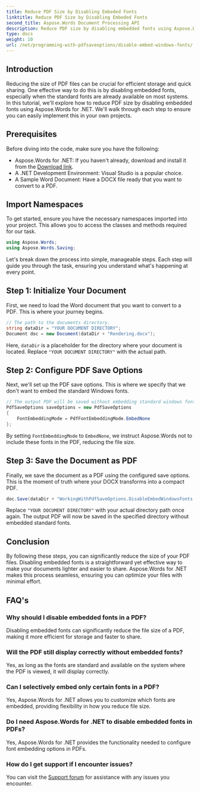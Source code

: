 ```yaml
---
title: Reduce PDF Size by Disabling Embeded Fonts
linktitle: Reduce PDF Size by Disabling Embeded Fonts
second_title: Aspose.Words Document Processing API
description: Reduce PDF size by disabling embedded fonts using Aspose.Words for .NET. Follow our step-by-step guide to optimize your documents for efficient storage and sharing.
type: docs
weight: 10
url: /net/programming-with-pdfsaveoptions/disable-embed-windows-fonts/
---
```

## Introduction

Reducing the size of PDF files can be crucial for efficient storage and quick sharing. One effective way to do this is by disabling embedded fonts, especially when the standard fonts are already available on most systems. In this tutorial, we'll explore how to reduce PDF size by disabling embedded fonts using Aspose.Words for .NET. We'll walk through each step to ensure you can easily implement this in your own projects.

## Prerequisites

Before diving into the code, make sure you have the following:

- Aspose.Words for .NET: If you haven't already, download and install it from the [Download link](https://releases.aspose.com/words/net/).
- A .NET Development Environment: Visual Studio is a popular choice.
- A Sample Word Document: Have a DOCX file ready that you want to convert to a PDF.

## Import Namespaces

To get started, ensure you have the necessary namespaces imported into your project. This allows you to access the classes and methods required for our task.

```csharp
using Aspose.Words;
using Aspose.Words.Saving;
```

Let's break down the process into simple, manageable steps. Each step will guide you through the task, ensuring you understand what's happening at every point.

## Step 1: Initialize Your Document

First, we need to load the Word document that you want to convert to a PDF. This is where your journey begins.

```csharp
// The path to the documents directory.
string dataDir = "YOUR DOCUMENT DIRECTORY";
Document doc = new Document(dataDir + "Rendering.docx");
```

Here, `dataDir` is a placeholder for the directory where your document is located. Replace `"YOUR DOCUMENT DIRECTORY"` with the actual path.

## Step 2: Configure PDF Save Options

Next, we'll set up the PDF save options. This is where we specify that we don't want to embed the standard Windows fonts.

```csharp
// The output PDF will be saved without embedding standard windows fonts.
PdfSaveOptions saveOptions = new PdfSaveOptions
{
    FontEmbeddingMode = PdfFontEmbeddingMode.EmbedNone
};
```

By setting `FontEmbeddingMode` to `EmbedNone`, we instruct Aspose.Words not to include these fonts in the PDF, reducing the file size.

## Step 3: Save the Document as PDF

Finally, we save the document as a PDF using the configured save options. This is the moment of truth where your DOCX transforms into a compact PDF.

```csharp
doc.Save(dataDir + "WorkingWithPdfSaveOptions.DisableEmbedWindowsFonts.pdf", saveOptions);
```

Replace `"YOUR DOCUMENT DIRECTORY"` with your actual directory path once again. The output PDF will now be saved in the specified directory without embedded standard fonts.

## Conclusion

By following these steps, you can significantly reduce the size of your PDF files. Disabling embedded fonts is a straightforward yet effective way to make your documents lighter and easier to share. Aspose.Words for .NET makes this process seamless, ensuring you can optimize your files with minimal effort.

## FAQ's

### Why should I disable embedded fonts in a PDF?
Disabling embedded fonts can significantly reduce the file size of a PDF, making it more efficient for storage and faster to share.

### Will the PDF still display correctly without embedded fonts?
Yes, as long as the fonts are standard and available on the system where the PDF is viewed, it will display correctly.

### Can I selectively embed only certain fonts in a PDF?
Yes, Aspose.Words for .NET allows you to customize which fonts are embedded, providing flexibility in how you reduce file size.

### Do I need Aspose.Words for .NET to disable embedded fonts in PDFs?
Yes, Aspose.Words for .NET provides the functionality needed to configure font embedding options in PDFs.

### How do I get support if I encounter issues?
You can visit the [Support forum](https://forum.aspose.com/c/words/8) for assistance with any issues you encounter.

